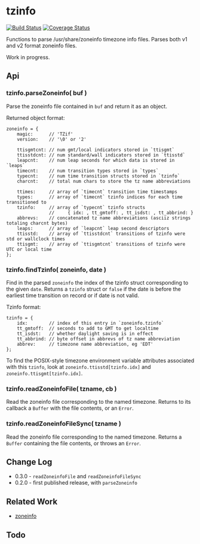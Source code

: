 tzinfo
======

[![Build Status](https://api.travis-ci.org/andrasq/node-tzinfo.svg?branch=master)](https://travis-ci.org/andrasq/node-tzinfo?branch=master)
[![Coverage Status](https://codecov.io/github/andrasq/node-tzinfo/coverage.svg?branch=master)](https://codecov.io/github/andrasq/node-tzinfo?branch=master)

Functions to parse /usr/share/zoneinfo timezone info files.
Parses both v1 and v2 format zoneinfo files.

Work in progress.

Api
---

### tzinfo.parseZoneinfo( buf )

Parse the zoneinfo file contained in `buf` and return it as an object.

Returned object format:

    zoneinfo = {
        magic:      // 'TZif'
        version:    // '\0' or '2'

        ttisgmtcnt: // num gmt/local indicators stored in `ttisgmt`
        ttisstdcnt: // num standard/wall indicators stored in `ttisstd`
        leapcnt:    // num leap seconds for which data is stored in `leaps`
        timecnt:    // num transition types stored in `types`
        typecnt:    // num time transition structs stored in `tzinfo`
        charcnt:    // total num chars to store the tz name abbreviations

        ttimes:     // array of `timecnt` transition time timestamps
        types:      // array of `timecnt` tzinfo indices for each time transitioned to
        tzinfo:     // array of `typecnt` tzinfo structs
                    //     { idx: , tt_gmtoff: , tt_isdst: , tt_abbrind: }
        abbrevs:    // concatenated tz name abbreviations (asciiz strings totaling charcnt bytes)
        leaps:      // array of `leapcnt` leap second descriptors
        ttisstd:    // array of `ttisstdcnt` transitions of tzinfo were std or wallclock times
        ttisgmt:    // array of `ttisgmtcnt` transitions of tzinfo were UTC or local time
    };

### tzinfo.findTzinfo( zoneinfo, date )

Find in the parsed `zoneinfo` the index of the tzinfo struct corresponding to the
given `date`.  Returns a `tzinfo` struct or `false` if the date is before the earliest
time transition on record or if date is not valid.

Tzinfo format:

    tzinfo = {
        idx:        // index of this entry in `zoneinfo.tzinfo`
        tt_gmtoff:  // seconds to add to GMT to get localtime
        tt_isdst:   // whether daylight saving is in effect
        tt_abbrind: // byte offset in abbrevs of tz name abbreviation
        abbrev:     // timezone name abbreviation, eg 'EDT'
    };

To find the POSIX-style timezone environment variable attributes associated with this `tzinfo`,
look at `zoneinfo.ttisstd[tzinfo.idx]` and `zoneinfo.ttisgmt[tzinfo.idx]`.

### tzinfo.readZoneinfoFile( tzname, cb )

Read the zoneinfo file corresponding to the named timezone.  Returns to its callback a
`Buffer` with the file contents, or an `Error`.

### tzinfo.readZoneinfoFileSync( tzname )

Read the zoneinfo file corresponding to the named timezone.  Returns a `Buffer`
containing the file contents, or throws an `Error`.


Change Log
----------

- 0.3.0 - `readZoneinfoFile` and `readZoneinfoFileSync`
- 0.2.0 - first published release, with `parseZoneinfo`


Related Work
------------

- [zoneinfo](http://npmjs.com/package/zoneinfo)


Todo
----
